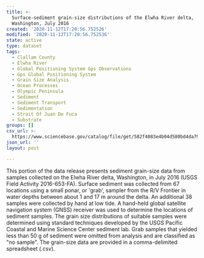 ```yaml
---
title: >-
  Surface-sediment grain-size distributions of the Elwha River delta,
  Washington, July 2016
created: '2020-11-12T17:20:56.752526'
modified: '2020-11-12T17:20:56.752536'
state: active
type: dataset
tags:
  - Clallam County
  - Elwha River
  - Global Positioning System Gps Observations
  - Gps Global Positioning System
  - Grain Size Analysis
  - Ocean Processes
  - Olympic Peninsula
  - Sediment
  - Sediment Transport
  - Sedimentation
  - Strait Of Juan De Fuca
  - Substrate
groups: []
csv_url: >-
  https://www.sciencebase.gov/catalog/file/get/582f4083e4b04d580bd4da79/?name=ew16_july_grainsize.csv
json_url: ''
layout: post

---
```

This portion of the data release presents sediment grain-size data from samples collected on the Elwha River delta, Washington, in July 2016 (USGS Field Activity 2016-653-FA). Surface sediment was collected from 67 locations using a small ponar, or 'grab', sampler from the R/V Frontier in water depths between about 1 and 17 m around the delta. An additional 38 samples were collected by hand at low tide. A hand-held global satellite navigation system (GNSS) receiver was used to determine the locations of sediment samples. The grain size distributions of suitable samples were determined using standard techniques developed by the USGS Pacific Coastal and Marine Science Center sediment lab. Grab samples that yielded less than 50 g of sediment were omitted from analysis and are classified as "no sample". The grain-size data are provided in a comma-delimited spreadsheet (.csv).
